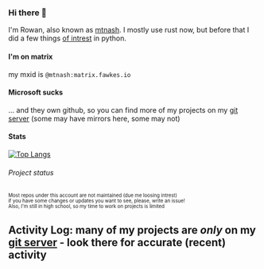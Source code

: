 ### Hi there 👋

I'm Rowan, also known as [mtnash](https://en.wikipedia.org/wiki/Mountain-ash). I mostly use rust now, but before that I did a few things [of intrest](https://git.fawkes.io/mtnash/ash-home-assistant) in python.

#### I'm on matrix
my mxid is `@mtnash:matrix.fawkes.io`

#### Microsoft sucks
... and they own github, so you can find more of my projects on my [git server](https://git.fawkes.io/mtnash) (some may have mirrors here, some may not)

#### Stats
[![Top Langs](https://github-readme-stats.vercel.app/api/top-langs/?username=rowan-sl&layout=compact)](https://github.com/anuraghazra/github-readme-stats)

###### Project status
<sup><sub>Most repos under this account are not maintained (due me loosing intrest)<br>if you have some changes or updates you want to see, please, write an issue!<br>Also, I'm still in high school, so my time to work on projects is limited</sub></sup>

## Activity Log: many of my projects are *only* on my [git server](https://git.fawkes.io/mtnash) - look there for accurate (recent) activity
